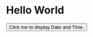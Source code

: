 
<html>
<body>
<h1>Hello World</h1>
  
<button type="button"
onclick="document.getElementById('demo').innerHTML = Date()">
Click me to display Date and Time.</button>

</body>
</html>
